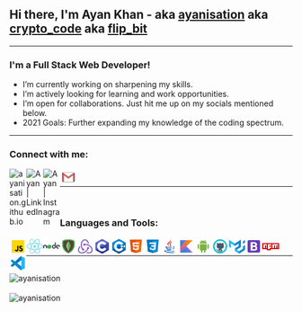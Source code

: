 ## Hi there, I'm Ayan Khan - aka [ayanisation][website] aka [crypto_code][codeforces] aka [flip_bit][codechef]
<hr/>


### I'm a Full Stack Web Developer!

- I’m currently working on sharpening my skills.
- I’m actively looking for learning and work opportunities.
- I’m open for collaborations. Just hit me up on my socials mentioned below.
- 2021 Goals: Further expanding my knowledge of the coding spectrum.
<hr/> 


### Connect with me:

[<img align="left" alt="ayanisation.github.io" width="30px" src="https://image.flaticon.com/icons/svg/2920/2920277.svg" />][website]
[<img align="left" alt="Ayan | LinkedIn" width="30px" src="https://avatars3.githubusercontent.com/u/357098?s=200&v=4" />][linkedin]
[<img align="left" alt="Ayan | Instagram" width="30px" src="https://image.flaticon.com/icons/svg/174/174855.svg" />][instagram]
[<img align="left" alt="Ayan | Mail" width="30px" src="https://github.com/ayanisation/portfolio-ayan/blob/main/images/icons8-gmail.svg" />][email]

<br/>
<hr/>
<br/>

### Languages and Tools:
<img align="left" alt="JavaScript" width="30px" src="https://github.com/ayanisation/portfolio-ayan/blob/main/images/javascript.svg" />
<img align="left" alt="ReactJS" width="30px" src="https://github.com/ayanisation/portfolio-ayan/blob/main/images/icons8-react-native.svg" />
<img align="left" alt="Node JS" width="30px" src="https://github.com/ayanisation/portfolio-ayan/blob/main/images/icons8-nodejs.svg" />
<img align="left" alt="Mongo DB" width="30px" src="https://github.com/ayanisation/portfolio-ayan/blob/main/images/icons8-mongodb.svg" />
<img align="left" alt="Redux" width="30px" src="https://github.com/ayanisation/portfolio-ayan/blob/main/images/icons8-redux-48.png" />
<img align="left" alt="C" width="30px" src="https://github.com/ayanisation/portfolio-ayan/blob/main/images/icons8-c-programming.svg" />
<img align="left" alt="Cpp" width="30px" src="https://github.com/ayanisation/portfolio-ayan/blob/main/images/icons8-c%2B%2B.svg" />
<img align="left" alt="Html" width="30px" src="https://github.com/ayanisation/portfolio-ayan/blob/main/images/icons8-html-5.svg" />
<img align="left" alt="Css" width="30px" src="https://github.com/ayanisation/portfolio-ayan/blob/main/images/icons8-css3.svg" />
<img align="left" alt="Java" width="30px" src="https://github.com/ayanisation/portfolio-ayan/blob/main/images/icons8-java.svg" />
<img align="left" alt="Kotlin" width="30px" src="https://github.com/ayanisation/portfolio-ayan/blob/main/images/icons8-kotlin.svg" />
<img align="left" alt="Android" width="30px" src="https://github.com/ayanisation/portfolio-ayan/blob/main/images/icons8-android-os.svg" />
<img align="left" alt="Git" width="30px" src="https://github.com/ayanisation/portfolio-ayan/blob/main/images/icons8-github.svg" />
<img align="left" alt="MaterialUI" width="30px" src="https://github.com/ayanisation/portfolio-ayan/blob/main/images/icons8-material-ui.svg" />
<img align="left" alt="Bootstrap" width="30px" src="https://github.com/ayanisation/portfolio-ayan/blob/main/images/icons8-bootstrap.svg" />
<img align="left" alt="Npm" width="30px" src="https://github.com/ayanisation/portfolio-ayan/blob/main/images/icons8-npm.svg" />
<img align="left" alt="VsCode" width="30px" src="https://github.com/ayanisation/portfolio-ayan/blob/main/images/icons8-visual-studio-code-2019.svg" />

<br/>
<hr/>
<br/>

<div style={display:flex}>
  <img align="left" src="https://github-readme-stats.vercel.app/api/top-langs?username=ayanisation&show_icons=true&locale=en&layout=compact" alt="ayanisation" />
  <br/>
  <br/>
  <img align="center" src="https://github-readme-stats.vercel.app/api?username=ayanisation&count_private=true&show_icons=true&include_all_commits=true&theme=dark"      alt="ayanisation" />

</div>


[website]: https://ayanisation.github.io/portfolio-ayan/
[instagram]: https://www.instagram.com/internet_extrovert/
[linkedin]: https://www.linkedin.com/in/ayan-khan-664324192/
[email]: mailto:ayan020299@gmail.com?subject=Hi
[codechef]: https://www.codechef.com/users/flip_bit
[codeforces]: https://codeforces.com/profile/crypto_code
